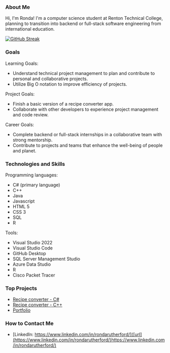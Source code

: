 ### About Me
Hi, I'm Ronda! I'm a computer science student at Renton Technical College, planning to transition into backend or full-stack software engineering from international education. 

[![GitHub Streak](https://streak-stats.demolab.com?user=rondastar&theme=radical)](https://git.io/streak-stats)

### Goals
Learning Goals:
- Understand technical project management to plan and contribute to personal and collaborative projects.
- Utilize Big O notation to improve efficiency of projects.

Project Goals:
- Finish a basic version of a recipe converter app.
- Collaborate with other developers to experience project management and code review.

Career Goals:
- Complete backend or full-stack internships in a collaborative team with strong mentorship.
- Contribute to projects and teams that enhance the well-being of people and planet.

### Technologies and Skills
Programming languages: 
- C# (primary language)
- C++
- Java
- Javascript
- HTML 5
- CSS 3
- SQL
- R

Tools:
- Visual Studio 2022
- Visual Studio Code
- GitHub Desktop
- SQL Server Management Studio
- Azure Data Studio
- R
- Cisco Packet Tracer

### Top Projects
- [Recipe converter - C#]([url](https://github.com/rondastar/RecipeConverter))
- [Recipe converter - C++]([url](https://github.com/rondastar/RecipeCalc)https://github.com/rondastar/RecipeCalc)
- [Portfolio]([url](https://github.com/rondastar/Portfolio)https://github.com/rondastar/Portfolio)

### How to Contact Me
- [LinkedIn: https://www.linkedin.com/in/rondarutherford/]([url](https://www.linkedin.com/in/rondarutherford/)https://www.linkedin.com/in/rondarutherford/)

